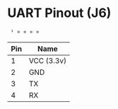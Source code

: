 UART Pinout (J6)
================

```
 ¹ ¤ ¤ ¤ ¤

```

| Pin | Name       |
|-----|------------|
| 1   | VCC (3.3v) |
| 2   | GND        |
| 3   | TX         |
| 4   | RX         |

